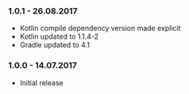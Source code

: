 ### 1.0.1 - 26.08.2017
- Kotlin compile dependency version made explicit
- Kotlin updated to 1.1.4-2
- Gradle updated to 4.1


### 1.0.0 - 14.07.2017
 - Initial release 
